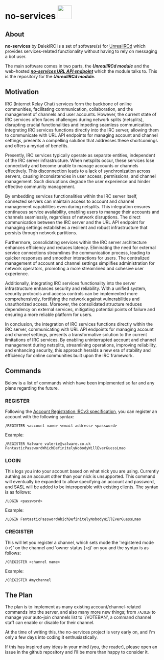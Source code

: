 # **no-services** <img src="https://cdn-icons-png.flaticon.com/512/5229/5229377.png" height="45" width="45"></div>
## About
**no-services** by DalekIRC is a set of software(s) for [UnrealIRCd](https://unrealircd.org/) which provides services-related functionality without having to rely on messaging a bot user.

The main software comes in two parts, the ***UnrealIRCd module*** and the web-hosted [***no-services URL API endpoint***](https://github.com/DalekIRC/no-services-api/) which the module talks to. This is the repository for the ***UnrealIRCd module***.

## Motivation
IRC (Internet Relay Chat) services form the backbone of online communities, facilitating communication, collaboration, and the management of channels and user accounts. However, the current state of IRC services often faces challenges during network splits (netsplits), disrupting crucial functionalities and impeding seamless communication. Integrating IRC services functions directly into the IRC server, allowing them to communicate with URL API endpoints for managing account and channel settings, presents a compelling solution that addresses these shortcomings and offers a myriad of benefits.

Presently, IRC services typically operate as separate entities, independent of the IRC server infrastructure. When netsplits occur, these services lose connectivity and become unable to manage accounts or channels effectively. This disconnection leads to a lack of synchronization across servers, causing inconsistencies in user access, permissions, and channel management. Such disruptions degrade the user experience and hinder effective community management.

By embedding services functionalities within the IRC server itself, connected servers can maintain access to account and channel management capabilities even during netsplits. This integration ensures continuous service availability, enabling users to manage their accounts and channels seamlessly, regardless of network disruptions. The direct communication between the IRC server and the URL API endpoint for managing settings establishes a resilient and robust infrastructure that persists through network partitions.

Furthermore, consolidating services within the IRC server architecture enhances efficiency and reduces latency. Eliminating the need for external service connections streamlines the communication process, leading to quicker responses and smoother interactions for users. The centralized management of account and channel settings simplifies administration for network operators, promoting a more streamlined and cohesive user experience.

Additionally, integrating IRC services functionality into the server infrastructure enhances security and reliability. With a unified system, security protocols and access controls can be implemented more comprehensively, fortifying the network against vulnerabilities and unauthorized access. Moreover, the consolidated structure reduces dependency on external services, mitigating potential points of failure and ensuring a more reliable platform for users.

In conclusion, the integration of IRC services functions directly within the IRC server, communicating with URL API endpoints for managing account and channel settings, presents a transformative solution to the current limitations of IRC services. By enabling uninterrupted account and channel management during netsplits, streamlining operations, improving reliability, and enhancing security, this approach heralds a new era of stability and efficiency for online communities built upon the IRC framework.

## Commands
Below is a list of commands which have been implemented so far and any plans regarding the future.

### REGISTER
Following the [Account Registration IRCv3 specification](https://ircv3.net/specs/extensions/account-registration), you can register an account with the following syntax:
```
/REGISTER <account name> <email address> <password>
```
Example:
```
/REGISTER Valware valerie@valware.co.uk FantasticPasswordWhichDefinitelyNobodyWillEverGuessLmao
```
### LOGIN
This logs you into your account based on what nick you are using. Currently authing as an account other than your nick is unsupported. This command will eventually be expanded to allow specifying an account and password, and SASL will be added to be interoperable with existing clients. The syntax is as follows:
```
/LOGIN <password>
```
Example:
```
/LOGIN FantasticPasswordWhichDefinitelyNobodyWillEverGuessLmao
```

### CREGISTER
This will let you register a channel, which sets mode the 'registered mode (`+r`)' on the channel and 'owner status (`+q`)' on you and the syntax is as follows:
```
/CREGISTER <channel name>
```
Example:
```
/CREGISTER #mychannel
```

## The Plan
The plan is to implement as many existing account/channel-related commands into the server, and also many more new things; from `/AJOIN` to manage your auto-join channels list to `/VOTEBAN', a command channel staff can enable or disable for their channel.

At the time of writing this, the no-services project is very early on, and I'm only a few days into coding it enthusiastically.

If this has inspired any ideas in your mind (you, the reader), please open an issue in the github repository and I'll be more than happy to consider it.
